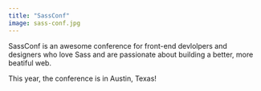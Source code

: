```yaml
---
title: "SassConf"
image: sass-conf.jpg
---
```


SassConf is an awesome conference for front-end devlolpers and designers who love Sass and are passionate about building a better, more beatiful web.

This year, the conference is in Austin, Texas!